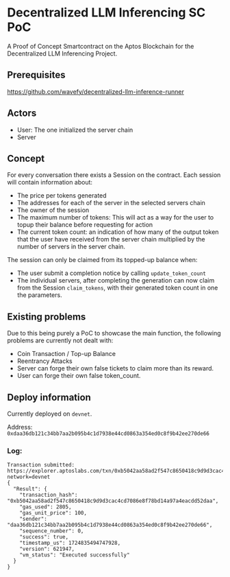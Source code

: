 # Decentralized LLM Inferencing SC PoC

A Proof of Concept Smartcontract on the Aptos Blockchain for the Decentralized LLM Inferencing Project.

## Prerequisites
https://github.com/wavefy/decentralized-llm-inference-runner

## Actors
- User: The one initialized the server chain
- Server

## Concept
For every conversation there exists a Session on the contract.
Each session will contain information about:
- The price per tokens generated
- The addresses for each of the server in the selected servers chain
- The owner of the session
- The maximum number of tokens: This will act as a way for the user to topup their balance before requesting for action
- The current token count: an indication of how many of the output token that the user have received from the server chain multiplied by the number of servers in the server chain.

The session can only be claimed from its topped-up balance when:
- The user submit a completion notice by calling `update_token_count`
- The individual servers, after completing the generation can now claim from the Session `claim_tokens`, with their generated token count in one the parameters.

## Existing problems
Due to this being purely a PoC to showcase the main function, the following problems are currently not dealt with:
- Coin Transaction / Top-up Balance
- Reentrancy Attacks
- Server can forge their own false tickets to claim more than its reward.
- User can forge their own false token_count.

## Deploy information
Currently deployed on `devnet`.

Address: `0xdaa36db121c34bb7aa2b095b4c1d7938e44cd0863a354ed0c8f9b42ee270de66`

### Log:
```
Transaction submitted: https://explorer.aptoslabs.com/txn/0xb5042aa58ad2f547c8650418c9d9d3cac4cd7086e8f78bd14a97a4eacdd52daa?network=devnet
{
  "Result": {
    "transaction_hash": "0xb5042aa58ad2f547c8650418c9d9d3cac4cd7086e8f78bd14a97a4eacdd52daa",
    "gas_used": 2805,
    "gas_unit_price": 100,
    "sender": "daa36db121c34bb7aa2b095b4c1d7938e44cd0863a354ed0c8f9b42ee270de66",
    "sequence_number": 0,
    "success": true,
    "timestamp_us": 1724835494747928,
    "version": 621947,
    "vm_status": "Executed successfully"
  }
}
```
